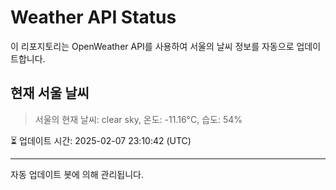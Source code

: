 
# Weather API Status

이 리포지토리는 OpenWeather API를 사용하여 서울의 날씨 정보를 자동으로 업데이트합니다.

## 현재 서울 날씨
> 서울의 현재 날씨: clear sky, 온도: -11.16°C, 습도: 54%

⏳ 업데이트 시간: 2025-02-07 23:10:42 (UTC)

---
자동 업데이트 봇에 의해 관리됩니다.
